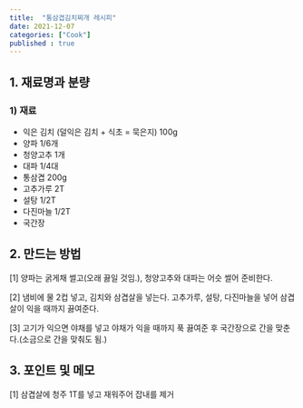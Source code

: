 ```yaml
---
title:  "통삼겹김치찌개 레시피"
date: 2021-12-07
categories: ["Cook"]
published : true
---
```


## 1. 재료명과 분량

### 1) 재료
- 익은 김치 (덜익은 김치 + 식초 = 묵은지) 100g
- 양파 1/6개
- 청양고추 1개
- 대파 1/4대
- 통삼겹 200g
- 고추가루 2T
- 설탕 1/2T
- 다진마늘 1/2T
- 국간장


## 2. 만드는 방법

[1] 양파는 굵게채 썰고(오래 끓일 것임.), 청양고추와 대파는 어슷 썰어 준비한다.

[2] 냄비에 물 2컵 넣고, 김치와 삼겹살을 넣는다. 고추가루, 설탕, 다진마늘을 넣어 삼겹살이 익을 때까지 끓여준다.

[3] 고기가 익으면 야채를 넣고 야채가 익을 때까지 푹 끓여준 후 국간장으로 간을 맞춘다.(소금으로 간을 맞춰도 됨.)

## 3. 포인트 및 메모

[1] 삼겹살에 청주 1T를 넣고 재워주어 잡내를 제거